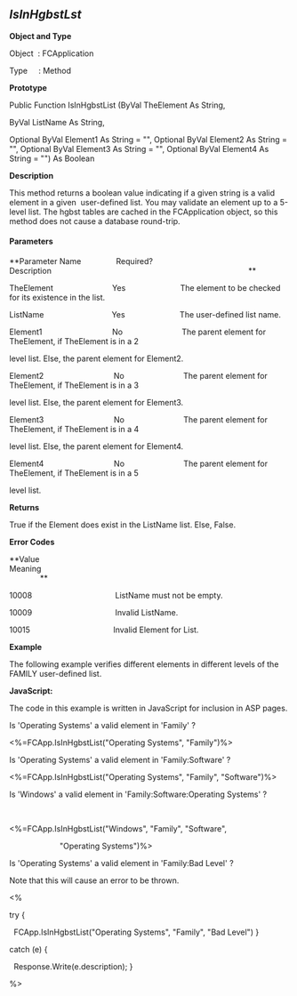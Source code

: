 _IsInHgbstLst_
--------------

**Object and Type**

Object  : FCApplication

Type     : Method

**Prototype**

Public Function IsInHgbstList (ByVal TheElement As String,

ByVal ListName As String,

Optional ByVal Element1 As String = "", Optional ByVal Element2 As String = "", Optional ByVal Element3 As String = "", Optional ByVal Element4 As String = "") As Boolean

**Description**

This method returns a boolean value indicating if a given string is a valid element in a given  user-defined list. You may validate an element up to a 5-level list. The hgbst tables are cached in the FCApplication object, so this method does not cause a database round-trip.

#### Parameters
**Parameter Name                Required?             Description                                                                                          **

TheElement                           Yes                         The element to be checked for its existence in the list.

ListName                               Yes                         The user-defined list name.

Element1                                No                           The parent element for TheElement, if TheElement is in a 2

level list. Else, the parent element for Element2.

Element2                                No                           The parent element for TheElement, if TheElement is in a 3

level list. Else, the parent element for Element3.

Element3                                No                           The parent element for TheElement, if TheElement is in a 4

level list. Else, the parent element for Element4.

Element4                                No                           The parent element for TheElement, if TheElement is in a 5

level list.

**Returns**

True if the Element does exist in the ListName list. Else, False.

**Error Codes**

**Value                                     Meaning                                                                                                                               **

10008                                      ListName must not be empty.

10009                                      Invalid ListName.

10015                                      Invalid Element for List.

**Example**

The following example verifies different elements in different levels of the FAMILY user-defined list.

**JavaScript:**

The code in this example is written in JavaScript for inclusion in ASP pages.

Is 'Operating Systems' a valid element in 'Family' ? <BR>

<%=FCApp.IsInHgbstList("Operating Systems", "Family")%> <BR>

Is 'Operating Systems' a valid element in 'Family:Software' ? <BR>

<%=FCApp.IsInHgbstList("Operating Systems", "Family", "Software")%><BR>

Is 'Windows' a valid element in 'Family:Software:Operating Systems' ?

<BR>

<%=FCApp.IsInHgbstList("Windows", "Family", "Software",

                       "Operating Systems")%>

Is 'Operating Systems' a valid element in 'Family:Bad Level' ? <BR>

Note that this will cause an error to be thrown.<BR>

<%

try {

  FCApp.IsInHgbstList("Operating Systems", "Family", "Bad Level") }

catch (e) {

  Response.Write(e.description); }

%>